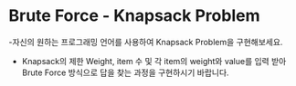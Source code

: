 # Brute Force - Knapsack Problem

-자신의 원하는 프로그래밍 언어를 사용하여 Knapsack Problem을 구현해보세요.

- Knapsack의 제한 Weight, item 수 및 각 item의 weight와 value를 입력 받아 Brute Force 방식으로 답을 찾는 과정을 구현하시기 바랍니다.
